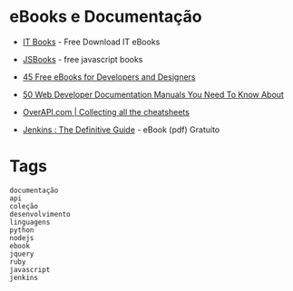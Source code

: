 # eBooks e Documentação 

* [IT Books](http://it-ebooks.info/) - Free Download IT eBooks

* [JSBooks](http://jsbooks.revolunet.com/) - free javascript books

* [45 Free eBooks for Developers and Designers](http://speckyboy.com/2011/01/12/45-free-ebooks-for-developers-and-designers/)

* [50 Web Developer Documentation Manuals You Need To Know About](http://www.codedevelopr.com/articles/50-web-developer-documentation-manuals-you-need-to-know-about/)

* [OverAPI.com | Collecting all the cheatsheets](http://overapi.com/)

* [Jenkins : The Definitive Guide](http://www.wakaleo.com/download-free-document) - eBook (pdf) Gratuíto



# Tags

```
documentação
api
coleção
desenvolvimento
linguagens
python
nodejs
ebook
jquery
ruby
javascript
jenkins
```
